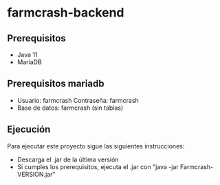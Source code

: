 # farmcrash-backend

## Prerequisitos

- Java 11
- MariaDB

## Prerequisitos mariadb

- Usuario: farmcrash Contraseña: farmcrash
- Base de datos: farmcrash (sin tablas)

## Ejecución

Para ejecutar este proyecto sigue las siguientes instrucciones:

- Descarga el .jar de la última versión
- Si cumples los prerequisitos, ejecuta el .jar con "java -jar Farmcrash-VERSION.jar"
